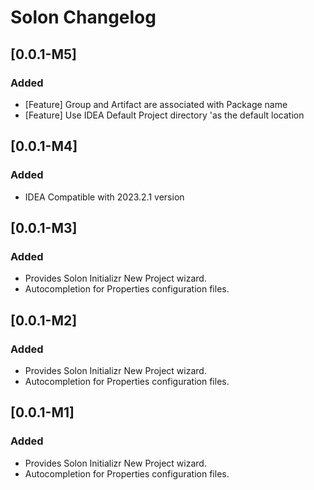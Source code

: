 <!-- Keep a Changelog guide -> https://keepachangelog.com -->

# Solon Changelog

## [0.0.1-M5]
### Added
- [Feature] Group and Artifact are associated with Package name
- [Feature] Use IDEA Default Project directory 'as the default location
## [0.0.1-M4]
### Added
- IDEA Compatible with 2023.2.1 version

## [0.0.1-M3]
### Added
- Provides Solon Initializr New Project wizard.
- Autocompletion for Properties configuration files.

## [0.0.1-M2]
### Added
- Provides Solon Initializr New Project wizard.
- Autocompletion for Properties configuration files.

## [0.0.1-M1]
### Added
- Provides Solon Initializr New Project wizard.
- Autocompletion for Properties configuration files.